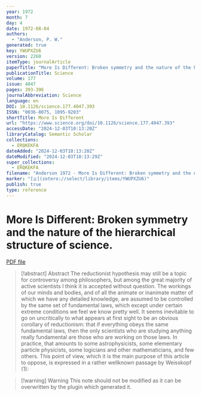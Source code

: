 ```yaml
---
year: 1972
month: 7
day: 4
date: 1972-08-04
authors:
  - "Anderson, P. W."
generated: true
key: YWUPXZU6
version: 2260
itemType: journalArticle
paperTitle: "More Is Different: Broken symmetry and the nature of the hierarchical structure of science."
publicationTitle: Science
volume: 177
issue: 4047
pages: 393-396
journalAbbreviation: Science
language: en
DOI: 10.1126/science.177.4047.393
ISSN: "0036-8075, 1095-9203"
shortTitle: More Is Different
url: "https://www.science.org/doi/10.1126/science.177.4047.393"
accessDate: "2024-12-03T10:13:20Z"
libraryCatalog: Semantic Scholar
collections:
  - ERQKEKFA
dateAdded: "2024-12-03T10:13:20Z"
dateModified: "2024-12-03T10:13:29Z"
super_collections:
  - ERQKEKFA
filename: "Anderson 1972 - More Is Different: Broken symmetry and the nature of the hierarchical structure of science..pdf"
marker: "[🇿](zotero://select/library/items/YWUPXZU6)"
publish: true
type: reference
---
```

# More Is Different: Broken symmetry and the nature of the hierarchical structure of science.

[PDF file](/Papers/PDFs/Anderson%201972%20-%20More%20Is%20Different:%20Broken%20symmetry%20and%20the%20nature%20of%20the%20hierarchical%20structure%20of%20science..pdf)

> [!abstract] Abstract
> The reductionist hypothesis may still be a topic for controversy among philosophers, but among the great majority of active scientists I think it is accepted without question. The workings of our minds and bodies, and of all the animate or inanimate matter of which we have any detailed knowledge, are assumed to be controlled by the same set of fundamental laws, which except under certain extreme conditions we feel we know pretty well. It seems inevitable to go on uncritically to what appears at first sight to be an obvious corollary of reductionism: that if everything obeys the same fundamental laws, then the only scientists who are studying anything really fundamental are those who are working on those laws. In practice, that amounts to some astrophysicists, some elementary particle physicists, some logicians and other mathematicians, and few others. This point of view, which it is the main purpose of this article to oppose, is expressed in a rather wellknown passage by Weisskopf (1):

>[!warning] Warning
> This note should not be modified as it can be overwritten by the plugin which generated it.

